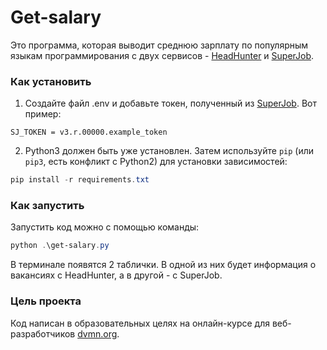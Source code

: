 # Get-salary

Это программа, которая выводит среднюю зарплату по популярным языкам программирования с двух сервисов - [HeadHunter](https://hh.ru/) и [SuperJob](https://www.superjob.ru).

### Как установить

1. Создайте файл .env и добавьте токен, полученный из [SuperJob](https://www.superjob.ru). Вот пример:
```
SJ_TOKEN = v3.r.00000.example_token
```

2. Python3 должен быть уже установлен. 
Затем используйте `pip` (или `pip3`, есть конфликт с Python2) для установки зависимостей:
```powershell
pip install -r requirements.txt
```

### Как запустить

Запустить код можно с помощью команды:
```powershell
python .\get-salary.py
```
В терминале появятся 2 таблички. В одной из них будет информация о вакансиях с HeadHunter, а в другой - с SuperJob.

### Цель проекта

Код написан в образовательных целях на онлайн-курсе для веб-разработчиков [dvmn.org](https://dvmn.org/).
